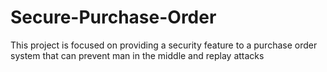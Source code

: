 # Secure-Purchase-Order
This project is focused on providing a security feature to a purchase order system that can prevent man in the middle and replay attacks
